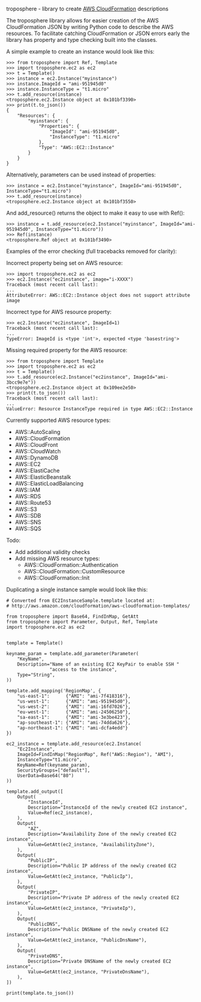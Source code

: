 troposphere - library to create [AWS CloudFormation][] descriptions

The troposphere library allows for easier creation of the AWS CloudFormation
JSON by writing Python code to describe the AWS resources. To facilitate
catching CloudFormation or JSON errors early the library has property and type
checking built into the classes.

A simple example to create an instance would look like this:
```
>>> from troposphere import Ref, Template
>>> import troposphere.ec2 as ec2
>>> t = Template()
>>> instance = ec2.Instance("myinstance")
>>> instance.ImageId = "ami-951945d0"
>>> instance.InstanceType = "t1.micro"
>>> t.add_resource(instance)
<troposphere.ec2.Instance object at 0x101bf3390>
>>> print(t.to_json())
{
    "Resources": {
        "myinstance": {
            "Properties": {
                "ImageId": "ami-951945d0", 
                "InstanceType": "t1.micro"
            }, 
            "Type": "AWS::EC2::Instance"
        }
    }
}
```

Alternatively, parameters can be used instead of properties:
```
>>> instance = ec2.Instance("myinstance", ImageId="ami-951945d0", InstanceType="t1.micro")
>>> t.add_resource(instance)
<troposphere.ec2.Instance object at 0x101bf3550>
```

And add_resource() returns the object to make it easy to use with Ref():
```
>>> instance = t.add_resource(ec2.Instance("myinstance", ImageId="ami-951945d0", InstanceType="t1.micro"))
>>> Ref(instance)
<troposphere.Ref object at 0x101bf3490>
```

Examples of the error checking (full tracebacks removed for clarity):

Incorrect property being set on AWS resource:
```
>>> import troposphere.ec2 as ec2
>>> ec2.Instance("ec2instance", image="i-XXXX")
Traceback (most recent call last):
...
AttributeError: AWS::EC2::Instance object does not support attribute image
```

Incorrect type for AWS resource property:
```
>>> ec2.Instance("ec2instance", ImageId=1)
Traceback (most recent call last):
...
TypeError: ImageId is <type 'int'>, expected <type 'basestring'>
```

Missing required property for the AWS resource:
```
>>> from troposphere import Template
>>> import troposphere.ec2 as ec2
>>> t = Template()
>>> t.add_resource(ec2.Instance("ec2instance", ImageId="ami-3bcc9e7e"))
<troposphere.ec2.Instance object at 0x109ee2e50>
>>> print(t.to_json())
Traceback (most recent call last):
...
ValueError: Resource InstanceType required in type AWS::EC2::Instance
```

Currently supported AWS resource types:
- AWS::AutoScaling
- AWS::CloudFormation
- AWS::CloudFront
- AWS::CloudWatch
- AWS::DynamoDB
- AWS::EC2
- AWS::ElastiCache
- AWS::ElasticBeanstalk
- AWS::ElasticLoadBalancing
- AWS::IAM
- AWS::RDS
- AWS::Route53
- AWS::S3
- AWS::SDB
- AWS::SNS
- AWS::SQS

Todo:
- Add additional validity checks
- Add missing AWS resource types:
  - AWS::CloudFormation::Authentication
  - AWS::CloudFormation::CustomResource
  - AWS::CloudFormation::Init

Duplicating a single instance sample would look like this:

```
# Converted from EC2InstanceSample.template located at:
# http://aws.amazon.com/cloudformation/aws-cloudformation-templates/

from troposphere import Base64, FindInMap, GetAtt
from troposphere import Parameter, Output, Ref, Template
import troposphere.ec2 as ec2


template = Template()

keyname_param = template.add_parameter(Parameter(
    "KeyName",
    Description="Name of an existing EC2 KeyPair to enable SSH "
                "access to the instance",
    Type="String",
))

template.add_mapping('RegionMap', {
    "us-east-1":      {"AMI": "ami-7f418316"},
    "us-west-1":      {"AMI": "ami-951945d0"},
    "us-west-2":      {"AMI": "ami-16fd7026"},
    "eu-west-1":      {"AMI": "ami-24506250"},
    "sa-east-1":      {"AMI": "ami-3e3be423"},
    "ap-southeast-1": {"AMI": "ami-74dda626"},
    "ap-northeast-1": {"AMI": "ami-dcfa4edd"}
})

ec2_instance = template.add_resource(ec2.Instance(
    "Ec2Instance",
    ImageId=FindInMap("RegionMap", Ref("AWS::Region"), "AMI"),
    InstanceType="t1.micro",
    KeyName=Ref(keyname_param),
    SecurityGroups=["default"],
    UserData=Base64("80")
))

template.add_output([
    Output(
        "InstanceId",
        Description="InstanceId of the newly created EC2 instance",
        Value=Ref(ec2_instance),
    ),
    Output(
        "AZ",
        Description="Availability Zone of the newly created EC2 instance",
        Value=GetAtt(ec2_instance, "AvailabilityZone"),
    ),
    Output(
        "PublicIP",
        Description="Public IP address of the newly created EC2 instance",
        Value=GetAtt(ec2_instance, "PublicIp"),
    ),
    Output(
        "PrivateIP",
        Description="Private IP address of the newly created EC2 instance",
        Value=GetAtt(ec2_instance, "PrivateIp"),
    ),
    Output(
        "PublicDNS",
        Description="Public DNSName of the newly created EC2 instance",
        Value=GetAtt(ec2_instance, "PublicDnsName"),
    ),
    Output(
        "PrivateDNS",
        Description="Private DNSName of the newly created EC2 instance",
        Value=GetAtt(ec2_instance, "PrivateDnsName"),
    ),
])

print(template.to_json())
```

[AWS CloudFormation]: http://aws.amazon.com/cloudformation
